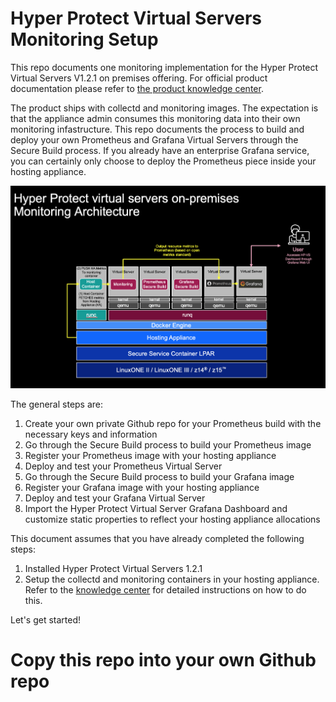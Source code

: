 # Hyper Protect Virtual Servers Monitoring Setup

This repo documents one monitoring implementation for the Hyper Protect Virtual Servers V1.2.1 on premises offering. For official product documentation please refer to [the product knowledge center](https://www.ibm.com/support/knowledgecenter/SSHPMH_1.2.x/topics/hpvs121.html).

The product ships with collectd and monitoring images. The expectation is that the appliance admin consumes this monitoring data into their own monitoring infastructure. This repo documents the process to build and deploy your own Prometheus and Grafana Virtual Servers through the Secure Build process. If you already have an enterprise Grafana service, you can certainly only choose to deploy the Prometheus piece inside your hosting appliance.


![architecturediagram](images/hpvsmonitoring.png)

The general steps are:
1. Create your own private Github repo for your Prometheus build with the necessary keys and information
2. Go through the Secure Build process to build your Prometheus image
3. Register your Prometheus image with your hosting appliance
4. Deploy and test your Prometheus Virtual Server
5. Go through the Secure Build process to build your Grafana image
6. Register your Grafana image with your hosting appliance
7. Deploy and test your Grafana Virtual Server
8. Import the Hyper Protect Virtual Server Grafana Dashboard and customize static properties to reflect your hosting appliance allocations

This document assumes that you have already completed the following steps:
1. Installed Hyper Protect Virtual Servers 1.2.1
2. Setup the collectd and monitoring containers in your hosting appliance. Refer to the [knowledge center](https://www.ibm.com/support/knowledgecenter/SSHPMH_1.2.x/topics/create_mc.html) for detailed instructions on how to do this.

Let's get started!

# Copy this repo into your own Github repo
